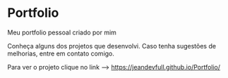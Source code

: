 # Portfolio
Meu portfolio pessoal criado por mim

Conheça alguns dos projetos que desenvolvi.
Caso tenha sugestões de melhorias, entre em contato comigo.

Para ver o projeto clique no link --> https://jeandevfull.github.io/Portfolio/

